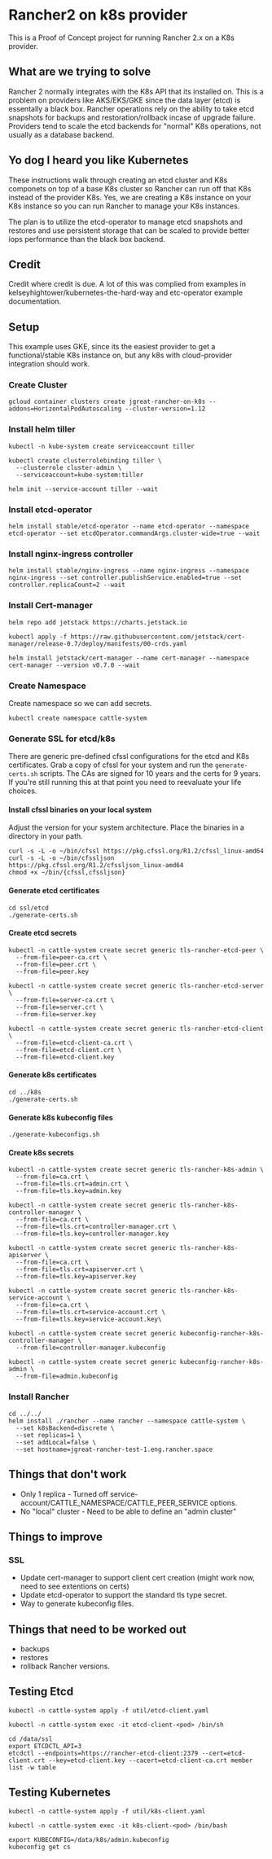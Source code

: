 # Rancher2 on k8s provider

This is a Proof of Concept project for running Rancher 2.x on a K8s provider.

## What are we trying to solve

Rancher 2 normally integrates with the K8s API that its installed on.  This is a problem on providers like AKS/EKS/GKE since the data layer (etcd) is essentally a black box.  Rancher operations rely on the ability to take etcd snapshots for backups and restoration/rollback incase of upgrade failure. Providers tend to scale the etcd backends for "normal" K8s operations, not usually as a database backend.

## Yo dog I heard you like Kubernetes

These instructions walk through creating an etcd cluster and K8s componets on top of a base K8s cluster so Rancher can run off that K8s instead of the provider K8s. Yes, we are creating a K8s instance on your K8s instance so you can run Rancher to manage your K8s instances.

The plan is to utilize the etcd-operator to manage etcd snapshots and restores and use persistent storage that can be scaled to provide better iops performance than the black box backend.

## Credit

Credit where credit is due. A lot of this was complied from examples in kelseyhightower/kubernetes-the-hard-way and etc-operator example documentation.

## Setup

This example uses GKE, since its the easiest provider to get a functional/stable K8s instance on, but any k8s with cloud-provider integration should work.

### Create Cluster

```plain
gcloud container clusters create jgreat-rancher-on-k8s --addons=HorizontalPodAutoscaling --cluster-version=1.12
```

### Install helm tiller

```plain
kubectl -n kube-system create serviceaccount tiller

kubectl create clusterrolebinding tiller \
  --clusterrole cluster-admin \
  --serviceaccount=kube-system:tiller

helm init --service-account tiller --wait
```

### Install etcd-operator

```plain
helm install stable/etcd-operator --name etcd-operator --namespace etcd-operator --set etcdOperator.commandArgs.cluster-wide=true --wait
```

### Install nginx-ingress controller

```plain
helm install stable/nginx-ingress --name nginx-ingress --namespace nginx-ingress --set controller.publishService.enabled=true --set controller.replicaCount=2 --wait
```

### Install Cert-manager

```plain
helm repo add jetstack https://charts.jetstack.io

kubectl apply -f https://raw.githubusercontent.com/jetstack/cert-manager/release-0.7/deploy/manifests/00-crds.yaml

helm install jetstack/cert-manager --name cert-manager --namespace cert-manager --version v0.7.0 --wait
```

### Create Namespace

Create namespace so we can add secrets.

```plain
kubectl create namespace cattle-system
```

### Generate SSL for etcd/k8s

There are generic pre-defined cfssl configurations for the etcd and K8s certificates. Grab a copy of cfssl for your system and run the `generate-certs.sh` scripts. The CAs are signed for 10 years and the certs for 9 years. If you're still running this at that point you need to reevaluate your life choices.

#### Install cfssl binaries on your local system

Adjust the version for your system architecture. Place the binaries in a directory in your path.

```plain
curl -s -L -o ~/bin/cfssl https://pkg.cfssl.org/R1.2/cfssl_linux-amd64
curl -s -L -o ~/bin/cfssljson https://pkg.cfssl.org/R1.2/cfssljson_linux-amd64
chmod +x ~/bin/{cfssl,cfssljson}
```

#### Generate etcd certificates

```plain
cd ssl/etcd
./generate-certs.sh
```

#### Create etcd secrets

```plain
kubectl -n cattle-system create secret generic tls-rancher-etcd-peer \
  --from-file=peer-ca.crt \
  --from-file=peer.crt \
  --from-file=peer.key

kubectl -n cattle-system create secret generic tls-rancher-etcd-server \
  --from-file=server-ca.crt \
  --from-file=server.crt \
  --from-file=server.key

kubectl -n cattle-system create secret generic tls-rancher-etcd-client \
  --from-file=etcd-client-ca.crt \
  --from-file=etcd-client.crt \
  --from-file=etcd-client.key
```

#### Generate k8s certificates

```plain
cd ../k8s
./generate-certs.sh
```

#### Generate k8s kubeconfig files

```plain
./generate-kubeconfigs.sh
```

#### Create k8s secrets

```plain
kubectl -n cattle-system create secret generic tls-rancher-k8s-admin \
  --from-file=ca.crt \
  --from-file=tls.crt=admin.crt \
  --from-file=tls.key=admin.key

kubectl -n cattle-system create secret generic tls-rancher-k8s-controller-manager \
  --from-file=ca.crt \
  --from-file=tls.crt=controller-manager.crt \
  --from-file=tls.key=controller-manager.key

kubectl -n cattle-system create secret generic tls-rancher-k8s-apiserver \
  --from-file=ca.crt \
  --from-file=tls.crt=apiserver.crt \
  --from-file=tls.key=apiserver.key

kubectl -n cattle-system create secret generic tls-rancher-k8s-service-account \
  --from-file=ca.crt \
  --from-file=tls.crt=service-account.crt \
  --from-file=tls.key=service-account.key\

kubectl -n cattle-system create secret generic kubeconfig-rancher-k8s-controller-manager \
  --from-file=controller-manager.kubeconfig

kubectl -n cattle-system create secret generic kubeconfig-rancher-k8s-admin \
  --from-file=admin.kubeconfig
```

### Install Rancher

```plain
cd ../../
helm install ./rancher --name rancher --namespace cattle-system \
  --set k8sBackend=discrete \
  --set replicas=1 \
  --set addLocal=false \
  --set hostname=jgreat-rancher-test-1.eng.rancher.space
```

## Things that don't work

* Only 1 replica - Turned off service-account/CATTLE_NAMESPACE/CATTLE_PEER_SERVICE options.
* No "local" cluster - Need to be able to define an "admin cluster"

## Things to improve

### SSL

* Update cert-manager to support client cert creation (might work now, need to see extentions on certs)
* Update etcd-operator to support the standard tls type secret.
* Way to generate kubeconfig files.

## Things that need to be worked out

* backups
* restores
* rollback Rancher versions.

## Testing Etcd

```plain
kubectl -n cattle-system apply -f util/etcd-client.yaml

kubectl -n cattle-system exec -it etcd-client-<pod> /bin/sh

cd /data/ssl
export ETCDCTL_API=3
etcdctl --endpoints=https://rancher-etcd-client:2379 --cert=etcd-client.crt --key=etcd-client.key --cacert=etcd-client-ca.crt member list -w table
```

## Testing Kubernetes

```plain
kubectl -n cattle-system apply -f util/k8s-client.yaml

kubectl -n cattle-system exec -it k8s-client-<pod> /bin/bash

export KUBECONFIG=/data/k8s/admin.kubeconfig
kubeconfig get cs
```
